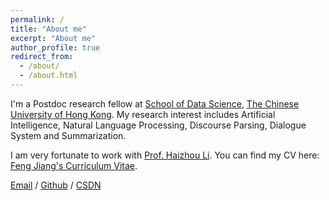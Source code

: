 ```yaml
---
permalink: /
title: "About me"
excerpt: "About me"
author_profile: true
redirect_from: 
  - /about/
  - /about.html
---
```


I'm a Postdoc research fellow at [School of Data Science](https://sds.cuhk.edu.cn/), [The Chinese University of Hong Kong]([https://www.pku.edu.cn/](https://www.cuhk.edu.cn/en)). My research interest includes Artificial Intelligence, Natural Language Processing, Discourse Parsing, Dialogue System and Summarization.

I am very fortunate to work with [Prof. Haizhou Li](https://colips.org/~eleliha/).
You can find my CV here: [Feng Jiang's Curriculum Vitae](../assets/Curriculum_Vitae.pdf).

[Email](mailto:jeffreyjiang@cuhk.edu.cn) / [Github](https://github.com/fjiangAI) / [CSDN](https://fjiang.blog.csdn.net/)

